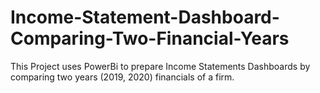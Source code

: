 # Income-Statement-Dashboard-Comparing-Two-Financial-Years
This Project uses PowerBi to prepare Income Statements Dashboards by comparing two  years (2019, 2020)  financials of a firm.
